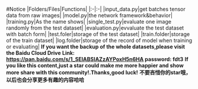 #Notice
|Folders/Files|Functions|
|:-|:-|
|input_data.py|get batches tensor data from raw images|
|model.py|the network framework&behavior|
|training.py|As the name shows|
|single_test.py|evaluate one image randomly from the test dataset|
|evaluation.py|evvaluate the test dataset with batch form|
|test.foler|storage of the test dataset|
|train.folder|storage of the train dataset|
|log.folder|storage of the record of model when training or evaluating|
**If you want the backup of the whole datasets,please visit the Baidu Cloud Drive**
**Link: https://pan.baidu.com/s/1_SElABSIAZzAYPoxH5n6HA password: fdt3**
**If you like this content,just a star could make me more happier and show more share with this community!.Thanks,good luck!**
**不要吝惜你的star哦，以后也会分享更多有趣的内容哈哈**
